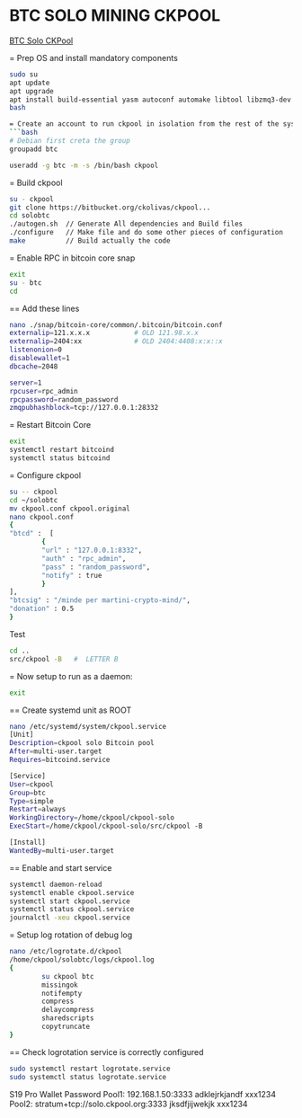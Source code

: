 # BTC SOLO MINING CKPOOL

[BTC Solo CKPool](https://www.youtube.com/watch?v=dAa6PkVN-3o)

= Prep OS and install mandatory components
```bash
sudo su
apt update
apt upgrade
apt install build-essential yasm autoconf automake libtool libzmq3-dev pkgconf
bash

= Create an account to run ckpool in isolation from the rest of the system
```bash
# Debian first creta the group 
groupadd btc

useradd -g btc -m -s /bin/bash ckpool
```



= Build ckpool
```bash
su - ckpool
git clone https://bitbucket.org/ckolivas/ckpool...
cd solobtc
./autogen.sh  // Generate All dependencies and Build files
./configure   // Make file and do some other pieces of configuration
make          // Build actually the code
```

= Enable RPC in bitcoin core snap
```bash
exit
su - btc
cd
```

== Add these lines
```bash
nano ./snap/bitcoin-core/common/.bitcoin/bitcoin.conf
externalip=121.x.x.x           # OLD 121.98.x.x
externalip=2404:xx             # OLD 2404:4408:x:x::x
listenonion=0
disablewallet=1
dbcache=2048

server=1
rpcuser=rpc_admin
rpcpassword=random_password
zmqpubhashblock=tcp://127.0.0.1:28332
```

= Restart Bitcoin Core
```bash
exit
systemctl restart bitcoind
systemctl status bitcoind
```

= Configure ckpool 
```bash
su -- ckpool
cd ~/solobtc
mv ckpool.conf ckpool.original
nano ckpool.conf
{
"btcd" :  [
        {
        "url" : "127.0.0.1:8332",
        "auth" : "rpc_admin",
        "pass" : "random_password",
        "notify" : true
        }
],
"btcsig" : "/minde per martini-crypto-mind/",
"donation" : 0.5
}
```


Test
```bash
cd ..
src/ckpool -B   #  LETTER B
```

= Now setup to run as a daemon:
```bash
exit
```

== Create systemd unit as ROOT
```bash
nano /etc/systemd/system/ckpool.service
[Unit]
Description=ckpool solo Bitcoin pool
After=multi-user.target
Requires=bitcoind.service

[Service]
User=ckpool
Group=btc
Type=simple
Restart=always
WorkingDirectory=/home/ckpool/ckpool-solo
ExecStart=/home/ckpool/ckpool-solo/src/ckpool -B

[Install]
WantedBy=multi-user.target
```


== Enable and start service
```bash
systemctl daemon-reload
systemctl enable ckpool.service
systemctl start ckpool.service
systemctl status ckpool.service
journalctl -xeu ckpool.service
```



= Setup log rotation of debug log
```bash
nano /etc/logrotate.d/ckpool
/home/ckpool/solobtc/logs/ckpool.log
{
        su ckpool btc
        missingok
        notifempty
        compress
        delaycompress
        sharedscripts
        copytruncate
}
```

== Check logrotation service is correctly configured
```bash
sudo systemctl restart logrotate.service
sudo systemctl status logrotate.service
```


S19 Pro                                      Wallet           Password
Pool1:  192.168.1.50:3333                    adklejrkjandf      xxx1234
Pool2:  stratum+tcp://solo.ckpool.org:3333   jksdfjijwekjk      xxx1234


